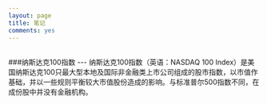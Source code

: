 ```yaml
---
layout: page
title: 笔记
comments: yes
---
```


<br>
###纳斯达克100指数
---
纳斯达克100指数（英语：NASDAQ 100 Index）是美国纳斯达克100只最大型本地及国际非金融类上市公司组成的股市指数，以市值作基础，并以一些规则平衡较大市值股份造成的影响。与标准普尔500指数不同，在成份股中并没有金融机构。
